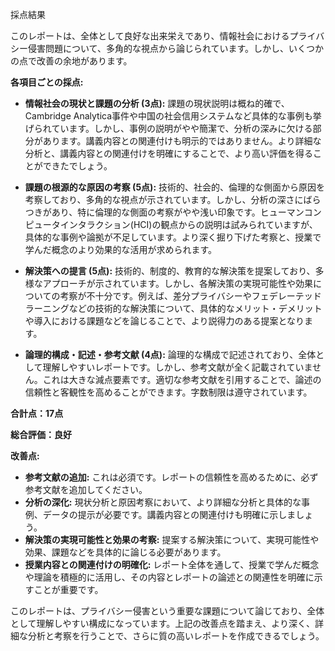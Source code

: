 採点結果

このレポートは、全体として良好な出来栄えであり、情報社会におけるプライバシー侵害問題について、多角的な視点から論じられています。しかし、いくつかの点で改善の余地があります。

**各項目ごとの採点:**

* **情報社会の現状と課題の分析 (3点):** 課題の現状説明は概ね的確で、Cambridge Analytica事件や中国の社会信用システムなど具体的な事例も挙げられています。しかし、事例の説明がやや簡潔で、分析の深みに欠ける部分があります。講義内容との関連付けも明示的ではありません。より詳細な分析と、講義内容との関連付けを明確にすることで、より高い評価を得ることができたでしょう。

* **課題の根源的な原因の考察 (5点):** 技術的、社会的、倫理的な側面から原因を考察しており、多角的な視点が示されています。しかし、分析の深さにばらつきがあり、特に倫理的な側面の考察がやや浅い印象です。ヒューマンコンピュータインタラクション(HCI)の観点からの説明は試みられていますが、具体的な事例や論拠が不足しています。より深く掘り下げた考察と、授業で学んだ概念のより効果的な活用が求められます。

* **解決策への提言 (5点):** 技術的、制度的、教育的な解決策を提案しており、多様なアプローチが示されています。しかし、各解決策の実現可能性や効果についての考察が不十分です。例えば、差分プライバシーやフェデレーテッドラーニングなどの技術的な解決策について、具体的なメリット・デメリットや導入における課題などを論じることで、より説得力のある提案となります。

* **論理的構成・記述・参考文献 (4点):** 論理的な構成で記述されており、全体として理解しやすいレポートです。しかし、参考文献が全く記載されていません。これは大きな減点要素です。適切な参考文献を引用することで、論述の信頼性と客観性を高めることができます。字数制限は遵守されています。


**合計点：17点**

**総合評価：良好**

**改善点:**

* **参考文献の追加:**  これは必須です。レポートの信頼性を高めるために、必ず参考文献を追加してください。
* **分析の深化:**  現状分析と原因考察において、より詳細な分析と具体的な事例、データの提示が必要です。講義内容との関連付けも明確に示しましょう。
* **解決策の実現可能性と効果の考察:**  提案する解決策について、実現可能性や効果、課題などを具体的に論じる必要があります。
* **授業内容との関連付けの明確化:**  レポート全体を通して、授業で学んだ概念や理論を積極的に活用し、その内容とレポートの論述との関連性を明確に示すことが重要です。


このレポートは、プライバシー侵害という重要な課題について論じており、全体として理解しやすい構成になっています。上記の改善点を踏まえ、より深く、詳細な分析と考察を行うことで、さらに質の高いレポートを作成できるでしょう。
